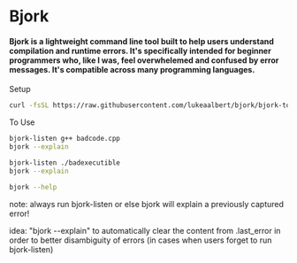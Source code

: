 # Bjork
#### Bjork is a lightweight command line tool built to help users understand compilation and runtime errors. It's specifically intended for beginner programmers who, like I was, feel overwhelemed and confused by error messages. It's compatible across many programming languages.

Setup

```bash
curl -fsSL https://raw.githubusercontent.com/lukeaalbert/bjork/bjork-tools/bjork-install.sh | bash
```

To Use
```bash
bjork-listen g++ badcode.cpp
bjork --explain
```
```bash
bjork-listen ./badexecutible
bjork --explain
```
```bash
bjork --help
```

note: always run bjork-listen or else bjork will explain a previously captured error!

idea: "bjork --explain" to automatically clear the content from .last_error in order to better disambiguity of errors (in cases when users forget to run bjork-listen)